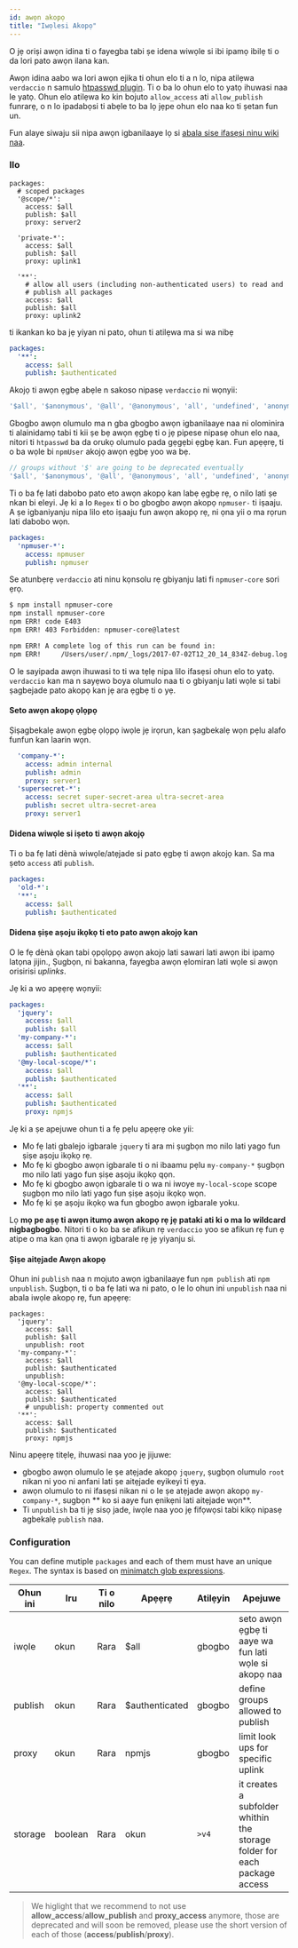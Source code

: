 ```yaml
---
id: awọn akopọ
title: "Iwọlesi Akopọ"
---
```


O jẹ oriṣi awọn idina ti o fayegba tabi ṣe idena wiwọle si ibi ipamọ ibilẹ ti o da lori pato awọn ilana kan.

Awọn idina aabo wa lori awọn ejika ti ohun elo ti a n lo, nipa atilẹwa `verdaccio` n samulo [htpasswd plugin](https://github.com/verdaccio/verdaccio-htpasswd). Ti o ba lo ohun elo to yatọ ihuwasi naa le yatọ. Ohun elo atilẹwa ko kin bojuto `allow_access` ati `allow_publish` funrarẹ, o n lo ipadabọsi ti abẹle to ba lọ jẹpe ohun elo naa ko ti ṣetan fun un.

Fun alaye siwaju sii nipa awọn igbanilaaye lọ si [abala sise ifasẹsi ninu wiki naa](auth.md).

### Ilo

```yalm
packages:
  # scoped packages
  '@scope/*':
    access: $all
    publish: $all
    proxy: server2

  'private-*':
    access: $all
    publish: $all
    proxy: uplink1

  '**':
    # allow all users (including non-authenticated users) to read and
    # publish all packages
    access: $all
    publish: $all
    proxy: uplink2
```

ti ikankan ko ba jẹ yiyan ni pato, ohun ti atilẹwa ma si wa nibẹ

```yaml
packages:
  '**':
    access: $all
    publish: $authenticated
```

Akojọ ti awọn ẹgbẹ abẹle n sakoso nipasẹ `verdaccio` ni wọnyii:

```js
'$all', '$anonymous', '@all', '@anonymous', 'all', 'undefined', 'anonymous'
```

Gbogbo awọn olumulo ma n gba gbogbo awọn igbanilaaye naa ni olominira ti alainidamọ tabi ti kii ṣe bẹ awọn ẹgbẹ ti o jẹ pipese nipasẹ ohun elo naa, nitori ti `htpasswd` ba da orukọ olumulo pada gẹgẹbi ẹgbẹ kan. Fun apẹẹrẹ, ti o ba wọle bi `npmUser` akojọ awọn ẹgbẹ yoo wa bẹ.

```js
// groups without '$' are going to be deprecated eventually
'$all', '$anonymous', '@all', '@anonymous', 'all', 'undefined', 'anonymous', 'npmUser'
```

Ti o ba fẹ lati dabobo pato eto awọn akopọ kan labẹ ẹgbẹ rẹ, o nilo lati ṣe nkan bi eleyi. Jẹ ki a lo `Regex` ti o bo gbogbo awọn akopọ `npmuser-` ti iṣaaju. A ṣe igbaniyanju nipa lilo eto iṣaaju fun awọn akopọ rẹ, ni ọna yii o ma rọrun lati dabobo wọn.

```yaml
packages:
  'npmuser-*':
    access: npmuser
    publish: npmuser
```

Se atunbẹrẹ `verdaccio` ati ninu kọnsolu rẹ gbiyanju lati fi `npmuser-core` sori ẹrọ.

```bash
$ npm install npmuser-core
npm install npmuser-core
npm ERR! code E403
npm ERR! 403 Forbidden: npmuser-core@latest

npm ERR! A complete log of this run can be found in:
npm ERR!     /Users/user/.npm/_logs/2017-07-02T12_20_14_834Z-debug.log
```

O le sayipada awọn ihuwasi to ti wa tẹlẹ nipa lilo ifasẹsi ohun elo to yatọ. `verdaccio` kan ma n sayẹwo boya olumulo naa ti o gbiyanju lati wọle si tabi ṣagbejade pato akopọ kan jẹ ara ẹgbẹ ti o yẹ.

#### Seto awọn akopọ ọlọpọ

Ṣiṣagbekalẹ awọn ẹgbẹ ọlọpọ iwọle jẹ irọrun, kan ṣagbekalẹ wọn pẹlu alafo funfun kan laarin wọn.

```yaml
  'company-*':
    access: admin internal
    publish: admin
    proxy: server1
  'supersecret-*':
    access: secret super-secret-area ultra-secret-area
    publish: secret ultra-secret-area
    proxy: server1
```

#### Didena wiwọle si iṣeto ti awọn akojọ

Ti o ba fẹ lati dènà wiwọle/atẹjade si pato ẹgbẹ ti awọn akojọ kan. Sa ma ṣeto `access` ati `publish`.

```yaml
packages:
  'old-*':
  '**':
    access: $all
    publish: $authenticated
```

#### Didena ṣiṣe aṣoju ikọkọ ti eto pato awọn akojọ kan

O le fẹ dènà ọkan tabi ọpọlọpọ awọn akojọ lati sawari lati awọn ibi ipamọ latọna jijin., Ṣugbọn, ni bakanna, fayegba awọn ẹlomiran lati wọle si awọn orisirisi *uplinks*.

Jẹ ki a wo apẹẹrẹ wọnyii:

```yaml
packages:
  'jquery':
    access: $all
    publish: $all
  'my-company-*':
    access: $all
    publish: $authenticated
  '@my-local-scope/*':
    access: $all
    publish: $authenticated
  '**':
    access: $all
    publish: $authenticated
    proxy: npmjs
```

Jẹ ki a ṣe apejuwe ohun ti a fẹ pẹlu apẹẹrẹ oke yii:

* Mo fẹ lati gbalejo igbarale `jquery` ti ara mi ṣugbọn mo nilo lati yago fun ṣiṣe aṣoju ikọkọ rẹ.
* Mo fẹ ki gbogbo awọn igbarale ti o ni ibaamu pẹlu `my-company-*` ṣugbọn mo nilo lati yago fun ṣiṣe aṣoju ikọkọ qọn.
* Mo fẹ ki gbogbo awọn igbarale ti o wa ni iwoye `my-local-scope` scope ṣugbọn mo nilo lati yago fun ṣiṣe aṣoju ikọkọ wọn.
* Mo fẹ ki ṣe aṣoju ikọkọ wa fun gbogbo awọn igbarale yoku.

Lọ **mọ pe aṣẹ ti awọn itumọ awọn akopọ rẹ jẹ pataki ati ki o ma lo wildcard nigbagbogbo**. Nitori ti o ko ba se afikun rẹ `verdaccio` yoo se afikun rẹ fun ẹ atipe o ma kan ọna ti awọn igbarale rẹ jẹ yiyanju si.

#### Ṣiṣe aitẹjade Awọn akopọ

Ohun ini `publish` naa n mojuto awọn igbanilaaye fun `npm publish` ati `npm unpublish`. Ṣugbọn, ti o ba fẹ lati wa ni pato, o le lo ohun ini `unpublish` naa ni abala iwọle akopọ rẹ, fun apẹẹrẹ:

```yalm
packages:
  'jquery':
    access: $all
    publish: $all
    unpublish: root
  'my-company-*':
    access: $all
    publish: $authenticated
    unpublish: 
  '@my-local-scope/*':
    access: $all
    publish: $authenticated
    # unpublish: property commented out
  '**':
    access: $all
    publish: $authenticated
    proxy: npmjs
```

Ninu apẹẹrẹ titẹlẹ, ihuwasi naa yoo jẹ jijuwe:

* gbogbo awọn olumulo le ṣe atẹjade akopọ `jquery`, ṣugbọn olumulo `root` nikan ni yoo ni anfani lati ṣe aitẹjade eyikeyi ti ẹya.
* awọn olumulo to ni ifasẹsi nikan ni o le ṣe atẹjade awọn akopọ `my-company-*`, sugbọn ** ko si aaye fun ẹnikẹni lati aitẹjade wọn**.
* Ti `unpublish` ba ti jẹ sisọ jade, iwọle naa yoo jẹ fifọwọsi tabi kikọ nipasẹ agbekalẹ `publish` naa.

### Configuration

You can define mutiple `packages` and each of them must have an unique `Regex`. The syntax is based on [minimatch glob expressions](https://github.com/isaacs/minimatch).

| Ohun ini | Iru     | Ti o nilo | Apẹẹrẹ         | Atilẹyin | Apejuwe                                                                   |
| -------- | ------- | --------- | -------------- | -------- | ------------------------------------------------------------------------- |
| iwọle    | okun    | Rara      | $all           | gbogbo   | seto awọn ẹgbẹ ti aaye wa fun lati wọle si akopọ naa                      |
| publish  | okun    | Rara      | $authenticated | gbogbo   | define groups allowed to publish                                          |
| proxy    | okun    | Rara      | npmjs          | gbogbo   | limit look ups for specific uplink                                        |
| storage  | boolean | Rara      | okun           | `>v4` | it creates a subfolder whithin the storage folder for each package access |

> We higlight that we recommend to not use **allow_access**/**allow_publish** and **proxy_access** anymore, those are deprecated and will soon be removed, please use the short version of each of those (**access**/**publish**/**proxy**).